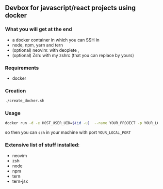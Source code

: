 ## Devbox for javascript/react projects using docker

### What you will get at the end

   * a docker container in which you can SSH in
   * node, npm, yarn and tern
   * (optional) neovim: with deoplete ,
   * (optional) Zsh: with my zshrc (that you can replace by yours)

### Requirements

   * docker

### Creation

```bash
./create_docker.sh
```

### Usage

```bash
docker run -d -e HOST_USER_UID=$(id -u)  --name YOUR_PROJECT -p YOUR_LOCAL_PORT:22 js_dev_docker
```

so then you can `ssh` in your machine with port `YOUR_LOCAL_PORT`

### Extensive list of stuff installed:

  - neovim
  - zsh
  - node
  - npm
  - tern
  - tern-jsx
